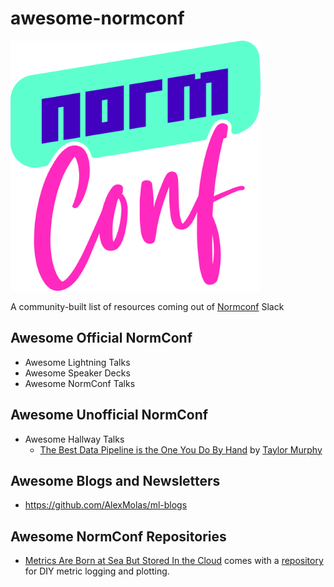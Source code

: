 # awesome-normconf


<img src="NormConf_Logo.png" data-canonical-src="https://gyazo.com/eb5c5741b6a9a16c692170a41a49c858.png" width="400" height="400" />

A community-built list of resources coming out of [Normconf](https://normconf.com/) Slack


## Awesome Official NormConf

+ Awesome Lightning Talks
+ Awesome Speaker Decks
+ Awesome NormConf Talks

## Awesome Unofficial NormConf

+ Awesome Hallway Talks
  + [The Best Data Pipeline is the One You Do By Hand](https://youtu.be/sHD1O1L2Uu4) by [Taylor Murphy](https://twitter.com/tayloramurphy)

## Awesome Blogs and Newsletters

+ https://github.com/AlexMolas/ml-blogs

## Awesome NormConf Repositories

+ [Metrics Are Born at Sea But Stored In the Cloud](https://www.youtube.com/watch?v=JANC6DNJC0o) comes with a [repository](https://github.com/luis-mueller/normconf-2022) for DIY metric logging and plotting.


